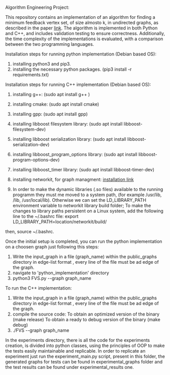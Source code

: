 Algorithm Engineering Project:

This repository contains an implementation of an algorithm for finding a minimum feedback vertex set, of size almosto k, in undirected graphs, as described in the paper  [link](https://drops.dagstuhl.de/storage/01oasics/oasics-vol061_sosa2018/OASIcs.SOSA.2018.1/OASIcs.SOSA.2018.1.pdf). The algorithm is implemented in both Python and C++, and includes validation testing to ensure correctness. Additionally, the time complexity of the implementations is evaluated, with a comparison between the two programming languages.

Installation steps for running python implementation (Debian based OS):

1) installing python3 and pip3. 
2) installing the necessary python packages. (pip3 install -r requirements.txt)

Installation steps for running C++ implementation (Debian based OS):

1) installing g++:
(sudo apt install g++ )
2) installing cmake:
 (sudo apt install cmake)
3) installing gpp:
 (sudo apt install gpp)
5) installing libboost filesystem library:
 (sudo apt install libboost-filesystem-dev)
6) installing libboost serialization library:
 (sudo apt install libboost-serialization-dev) 
7) installing libboost_program_options library:
 (sudo apt install libboost-program-options-dev)
8) installing libboost_timer library:
 (sudo apt install libboost-timer-dev)
9) installing networkit, for graph managment:
	[installation link](https://networkit.github.io/)

10) In order to make the dynamic libraries (.so files) available to the running programm they must me moved to a system path, (for example /usr/lib, /lib, /usr/local/lib).
Otherwise we can set the LD_LIBRARY_PATH environment variable to networkit library build folder; To make the changes to library paths persistent on a Linux system, add the following line to the ~/.bashrc file:
export LD_LIBRARY_PATH=location/networkit/build/

then, source ~/.bashrc.

Once the initial setup is completed, you can run the python implementation on a choosen graph just following this steps:
1) Write the input_graph in a file (graph_name) within the public_graphs directory in edge-list format , every line of the file must be ad edge of the graph.
2) navigate to 'python_implementation' directory
3) python3 FVS.py --graph graph_name

To run the C++ implementation:
1) Write the input_graph in a file (graph_name) within the public_graphs directory in edge-list format , every line of the file must be ad edge of the graph.
2) compile the source code:
 To obtain an optimized version of the binary (make release)
 To obtain a ready to debug version of the binary (make debug)
3) ./FVS --graph graph_name

In the experiments directory, there is all the code for the experiments creation, is divided
into python classes, using the principles of OOP to make the tests
easily maintainable and replicable. 
In order to replicate an experiment just run the experiment_main.py script, present in this folder, the generated graphs for tests can be found in experimental_graphs folder and the  test results can be found under experimental_results one.